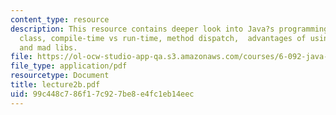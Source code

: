 ```yaml
---
content_type: resource
description: This resource contains deeper look into Java?s programming model, object
  class, compile-time vs run-time, method dispatch,  advantages of using general types,
  and mad libs.
file: https://ol-ocw-studio-app-qa.s3.amazonaws.com/courses/6-092-java-preparation-for-6-170-january-iap-2006/99c448c786f17c927be8e4fc1eb14eec_lecture2b.pdf
file_type: application/pdf
resourcetype: Document
title: lecture2b.pdf
uid: 99c448c7-86f1-7c92-7be8-e4fc1eb14eec
---
```

